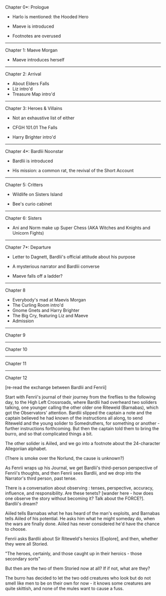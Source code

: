 Chapter 0*: Prologue

- Harlo is mentioned: the Hooded Hero

- Maeve is introduced

- Footnotes are overused

---

Chapter 1: Maeve Morgan

- Maeve introduces herself

---

Chapter 2: Arrival

- About Elders Falls
- Liz intro'd
- Treasure Map intro'd

---

Chapter 3: Heroes & Villains

- Not an exhaustive list of either

- CFGH 101.01 The Falls

- Harry Brighter intro'd

---

Chapter 4*: Bardlii Noonstar

- Bardlii is introduced

- His mission: a common rat, the revival of the Short Account

---

Chapter 5: Critters

- Wildlife on Sisters Island

- Bee's curio cabinet

---

Chapter 6: Sisters

- Ani and Norm make up Super Chess (AKA Witches and Knights and Unicorn Fights) 

---

Chapter 7*: Departure

- Letter to Dagnett, Bardlii's official attitude about his purpose

- A mysterious narrator and Bardlii converse

- Maeve falls off a ladder?

---

Chapter 8

- Everybody's mad at Maevis Morgan
- The Curling Room intro'd
- Gnome Gnets and Harry Brighter
- The Big Cry, featuring Liz and Maeve
- Admission

---

Chapter 9

---

Chapter 10

---

Chapter 11

---

Chapter 12

[re-read the exchange between Bardlii and Fenrii]

Start with Fenrii's journal of their journey from the fireflies to the following day, to the High Left Crossroads, where Bardlii had overheard two soliders talking, one younger calling the other older one Riteweld (Barnabas), which got the Observators' attention. Bardlii slipped the captain a note and the captain believed he had known of the instructions all along, to send Riteweld and the young solider to Somedruthers, for something or another - further instructions forthcoming. But then the captain told them to bring the burro, and so that complicated things a bit.

The other solider is Aiiled, and we go into a footnote about the 24-character Allegoriian alphabet.

(There is smoke over the Norlund, the cause is unknown?)

As Fenrii wraps up his Journal, we get Bardlii's third-person perspective of Fenrii's thoughts, and then Fenrii sees Bardlii, and we drop into the Narrator's third person, past tense.

There is a conversation about observing : tenses, perspective, accuracy, influence, and responsibility. Are these tenets? [wander here - how does one observe the story without becoming it? Talk about the FORCE?]. Bardlii's dream?

Aiiled tells Barnabas what he has heard of the man's exploits, and Barnabas tells Aiiled of his potential. He asks him what he might someday do, when the wars are finally done. Aiiled has never considered he'd have the chance to choose. 

Fenrii asks Bardlii about Sir Riteweld's heroics [Explore], and then, whether they were all Storied. 

"The heroes, certainly, and those caught up in their heroics - those secondary sorts"

But then are the two of them Storied now at all? If if not, what are they?

The burro has decided to let the two odd creatures who look but do not smell like men to be on their own for now - it knows some creatures are quite skittish, and none of the mules want to cause a fuss. 
